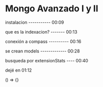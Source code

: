 # Mongo Avanzado I y II

instalacion ----------- 00:09

que es la indexacion? ------- 00:13

conexión a compass ---------- 00:16

se crean models ------------- 00:28

busqueda por extensionStats ---- 00:40

dejé en 01:12


() => {}